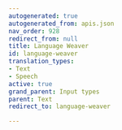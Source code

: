 ```yaml
---
autogenerated: true
autogenerated_from: apis.json
nav_order: 928
redirect_from: null
title: Language Weaver
id: language-weaver
translation_types:
- Text
- Speech
active: true
grand_parent: Input types
parent: Text
redirect_to: language-weaver

---
```


